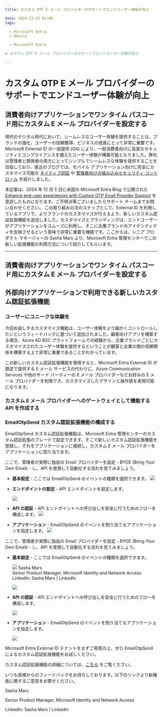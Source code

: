 ```yaml
---
title: カスタム OTP E メール プロバイダーのサポートでエンドユーザー体験が向上
date: 2024-12-25 01:00
tags:
  - Microsoft Entra
  - Device
  - Microsoft Entra

# カスタム OTP E メール プロバイダーのサポートでエンドユーザー体験が向上

---
```


# カスタム OTP E メール プロバイダーのサポートでエンドユーザー体験が向上



## 消費者向けアプリケーションでワン タイム パスコード用にカスタム E メール プロバイダーを設定する

現代のデジタル時代において、シームレスなユーザー体験を提供することは、ブランドの強化、ユーザーの信頼獲得、ビジネスの成長にとって非常に重要です。Microsoft External ID の一般提供 (GA) により、一般消費者向けに高度なセキュリティとコンプライアンスを備えたユーザー体験が構築可能となりました。弊社は管理者と開発者の両方にとってシンプルでシームレスな体験を提供することを目指しており、直近のブログでは、モバイル アプリケーション向けに完全にカスタマイズ可能な [ネイティブ認証](https://devblogs.microsoft.com/identity/native-auth-for-external-id-ga/) や [管理者向けの組み込みセキュリティ コントロール](https://www.microsoft.com/ja-jp/security/business/identity-access/microsoft-entra-external-id) を紹介しました。
本記事は、2024 年 12 月 5 日に米国の Microsoft Entra Blog で公開された [Enhance end-user experiences with Custom OTP Email Provider Support](https://techcommunity.microsoft.com/blog/identity/enhance-end-user-experiences-with-custom-otp-email-provider-support/3627346) を意訳したものになります。ご不明点等ございましたらサポート チームまでお問い合わせください。
この取り組みの次のステップとして、External ID を利用しているアプリで、よりブランドのカスタマイズが行えるよう、新しいカスタム認証拡張機能を追加しました。カスタマイズとブランディングは、エンドユーザーがアプリケーションをスムーズに利用し、そこに企業ブランドのアイデンティティを反映させるという意味で非常に重要な機能です。ここからは、シニア プロダクト マネージャーの Sasha Mars より、Microsoft Entra 管理センターでこの新しい拡張機能の利用方法について紹介してもらいます。

----
## 消費者向けアプリケーションでワン タイム パスコード用にカスタム E メール プロバイダーを設定する
## 外部向けアプリケーションで利用できる新しいカスタム認証拡張機能





### ユーザーにユニークな体験を

今回お話しするカスタマイズ機能は、ユーザー体験をより細かくコントロールしたいというフィードバックに基づいて追加されました。顧客向けアプリを構築する場合、Azure AD B2C プラットフォームでの経験から、企業ブランドごとにカスタマイズされたユーザー体験を提供するということが顧客と企業の間の信頼関係を構築する上で非常に重要であることがわかっています。

この新しいカスタム認証拡張機能を使用すると、Microsoft Entra External ID が既定で提供する E メール サービスの代わりに、Azure Communication Services や他のサード パーティーの E メール プロバイダーなどお好みの E メール プロバイダーを利用でき、カスタマイズしたデザインと操作感を実現可能になります。

### カスタム E メール プロバイダーへのゲートウェイとして機能する API を作成する



### EmailOtpSend カスタム認証拡張機能の構成する

EmailOtpSend カスタム認証拡張機能は、Microsoft Entra 管理センターのカスタム認証拡張のブレードで設定できます。そこで新しいカスタム認証拡張機能を登録し、それをアプリケーションに接続し、カスタム E メール プロバイダーをアプリケーションに割り当てます。

ここで、管理者が実際に独自の Email プロバイダーを設定 - BYOE (Bring Your Own Email) - し、API を使用して自動化する流れを見てみましょう。

- **基本設定** - ここでは EmailOtpSend のイベントの種類を選択できます。
    ![](./enhance-end-user-experiences-with-custom-otp-email-provider-support/1.png)

- **エンドポイントの設定** - API エンドポイントを設定します。
    ![](./enhance-end-user-experiences-with-custom-otp-email-provider-support/2.png)

- **API の認証** - API エンドポイントへの呼び出しを安全に行うためのフローを構成します。
    ![](./enhance-end-user-experiences-with-custom-otp-email-provider-support/3.png)

- **アプリケーション** - EmailOtpSend のイベントを割り当てるアプリケーションを指定します。
    ![](./enhance-end-user-experiences-with-custom-otp-email-provider-support/4.png)

ここで、管理者が実際に独自の Email プロバイダーを設定 - BYOE (Bring Your Own Email) - し、API を使用して自動化する流れを見てみましょう。


- **基本設定** - ここでは EmailOtpSend のイベントの種類を選択できます。

    ![](./enhance-end-user-experiences-with-custom-otp-email-provider-support/1.png)
Sasha Mars  
Senior Product Manager, Microsoft Identity and Network Access  
LinkedIn: Sasha Mars | LinkedIn

    ![](./enhance-end-user-experiences-with-custom-otp-email-provider-support/2.png)


- **API の認証** - API エンドポイントへの呼び出しを安全に行うためのフローを構成します。

    ![](./enhance-end-user-experiences-with-custom-otp-email-provider-support/3.png)


- **アプリケーション** - EmailOtpSend のイベントを割り当てるアプリケーションを指定します。

    ![](./enhance-end-user-experiences-with-custom-otp-email-provider-support/4.png)


Microsoft Entra External ID テナントをまずご用意の上、ぜひ EmailOtpSend によるカスタム認証拡張機能をお試しください。

カスタム認証拡張機能の詳細については、[こちら](https://learn.microsoft.com/ja-jp/entra/identity-platform/custom-extension-email-otp-get-started?tabs=azure-communication-services%2Cazure-portal) をご覧ください。

いつも皆様からのフィードバックをお待ちしております。以下のリンクより新機能に関するご意見をお寄せください。

Sasha Mars  

Senior Product Manager, Microsoft Identity and Network Access  

LinkedIn: Sasha Mars | LinkedIn
